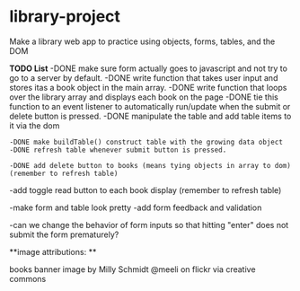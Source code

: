 # library-project
Make a library web app to practice using objects, forms, tables, and the DOM


**TODO List**
    -DONE make sure form actually goes to javascript and not try to go to a server by default. 
    -DONE write function that takes user input and stores itas a book object in the main array. 
    -DONE write function that loops over the library array and displays each book on the page
    -DONE tie this function to an event listener to automatically run/update when the submit or delete button is pressed.
    -DONE manipulate the table and add table items to it via the dom

    -DONE make buildTable() construct table with the growing data object
    -DONE refresh table whenever submit button is pressed.

    -DONE add delete button to books (means tying objects in array to dom) (remember to refresh table)
-add toggle read button to each book display (remember to refresh table)

-make form and table look pretty
-add form feedback and validation

-can we change the behavior of form inputs so that hitting "enter" does not submit the form prematurely? 



**image attributions: **

books banner image by Milly Schmidt @meeli on flickr via creative commons